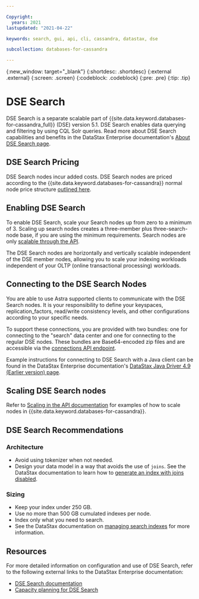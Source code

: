 ```yaml
---

Copyright:
  years: 2021
lastupdated: "2021-04-22"

keywords: search, gui, api, cli, cassandra, datastax, dse

subcollection: databases-for-cassandra

---
```


{:new_window: target="_blank"}
{:shortdesc: .shortdesc}
{:external .external}
{:screen: .screen}
{:codeblock: .codeblock}
{:pre: .pre}
{:tip: .tip}

# DSE Search 

DSE Search is a separate scalable part of {{site.data.keyword.databases-for-cassandra_full}} (DSE) version 5.1. DSE Search enables data querying and filtering by using CQL Solr queries. Read more about DSE Search capabilities and benefits in the DataStax Enterprise documentation's [About DSE Search page](https://docs.datastax.com/en/dse/5.1/dse-dev/datastax_enterprise/search/searchAbout.html). 

## DSE Search Pricing

DSE Search nodes incur added costs. DSE Search nodes are priced according to the {{site.data.keyword.databases-for-cassandra}} normal node price structure [outlined here](/docs/databases-for-cassandra?topic=databases-for-cassandra-pricing). 

## Enabling DSE Search

To enable DSE Search, scale your Search nodes up from zero to a minimum of 3. Scaling up search nodes creates a three-member plus three-search-node base, if you are using the minimum requirements. Search nodes are only [scalable through the API](/docs/databases-for-cassandra?topic=databases-for-cassandra-horizontal-scaling#adding-nodes-through-the-api).

The DSE Search nodes are horizontally and vertically scalable independent of the DSE member nodes, allowing you to scale your indexing workloads independent of your OLTP (online transactional processing) workloads.

## Connecting to the DSE Search Nodes

You are able to use Astra supported clients to communicate with the DSE Search nodes. It is your responsibility to define your keyspaces, replication_factors, read/write consistency levels, and other configurations according to your specific needs. 

To support these connections, you are provided with two bundles: one for connecting to the "search" data center and one for connecting to the regular DSE nodes. These bundles are Base64-encoded zip files and are accessible via the [connections API endpoint](https://pages.github.ibm.com/compose/apidocs/cloud-databases-api-static.html#tag/Connections).

Example instructions for connecting to DSE Search with a Java client can be found in the DataStax Enterprise documentation's [DataStax Java Driver 4.9 (Earlier version) page](https://docs.datastax.com/en/developer/java-driver/4.9/manual/core/statements/).


## Scaling DSE Search nodes

Refer to [Scaling in the API documentation](/docs/databases-for-cassandra?topic=databases-for-cassandra-resources-scaling#scaling-in-the-api) for examples of how to scale nodes in {{site.data.keyword.databases-for-cassandra}}. 

## DSE Search Recommendations
### Architecture

- Avoid using tokenizer when not needed.
- Design your data model in a way that avoids the use of `joins`. See the DataStax documentation to learn how to [generate an index with joins disabled](https://docs.datastax.com/en/dse/5.1/dse-dev/datastax_enterprise/search/createSiDisableJoins.html). 

### Sizing
- Keep your index under 250 GB.
- Use no more than 500 GB cumulated indexes per node.
- Index only what you need to search.
- See the DataStax documentation on [managing search indexes](https://docs.datastax.com/en/dse/5.1/dse-dev/datastax_enterprise/search/indexMgmt.html) for more information.


## Resources

For more detailed information on configuration and use of DSE Search, refer to the following external links to the DataStax Enterprise documentation:

- [DSE Search documentation](https://docs.datastax.com/en/dse/5.1/dse-dev/datastax_enterprise/search/searchTOC.html)
- [Capacity planning for DSE Search](https://docs.datastax.com/en/dse-planning/doc/planning/capacityPlanningSearch.html)
